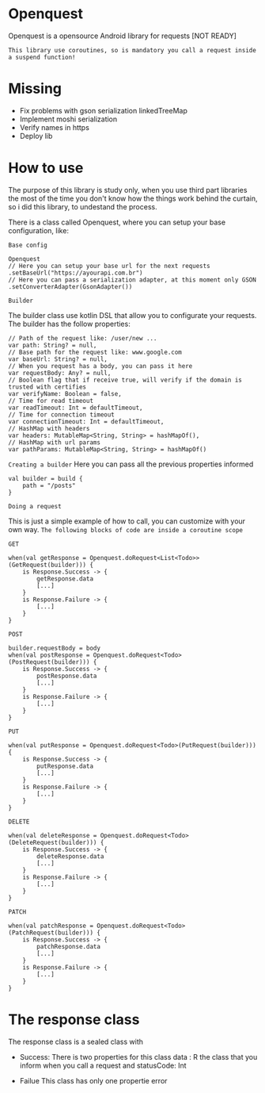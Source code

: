 # Openquest

Openquest is a opensource Android library for requests [NOT READY]

`This library use coroutines, so is mandatory you call a request inside a suspend function!`

# Missing
 - Fix problems with gson serialization linkedTreeMap
 - Implement moshi serialization
 - Verify names in https
 - Deploy lib 
 
# How to use

The purpose of this library is study only, when you use third part libraries the most of the time you don't know how the things work behind the curtain, so i did this library, to undestand the process.

There is a class called Openquest, where you can setup your base configuration, like:

`Base config`

```
Openquest
// Here you can setup your base url for the next requests
.setBaseUrl("https://ayourapi.com.br")
// Here you can pass a serialization adapter, at this moment only GSON
.setConverterAdapter(GsonAdapter())
```

`Builder`

The builder class use kotlin DSL that allow you to configurate your requests. The builder has the follow properties:
```
// Path of the request like: /user/new ...
var path: String? = null,
// Base path for the request like: www.google.com
var baseUrl: String? = null,
// When you request has a body, you can pass it here
var requestBody: Any? = null,
// Boolean flag that if receive true, will verify if the domain is trusted with certifies
var verifyName: Boolean = false,
// Time for read timeout
var readTimeout: Int = defaultTimeout,
// Time for connection timeout
var connectionTimeout: Int = defaultTimeout,
// HashMap with headers
var headers: MutableMap<String, String> = hashMapOf(),
// HashMap with url params
var pathParams: MutableMap<String, String> = hashMapOf()
```

`Creating a builder`
Here you can pass all the previous properties informed
```
val builder = build {
    path = "/posts"
}
```

`Doing a request`

This is just a simple example of how to call, you can customize with your own way.
`The following blocks of code are inside a coroutine scope`

`GET`
```
when(val getResponse = Openquest.doRequest<List<Todo>>(GetRequest(builder))) {
    is Response.Success -> {
        getResponse.data
        [...]
    }
    is Response.Failure -> {
        [...]
    }
}
```

`POST`
```
builder.requestBody = body
when(val postResponse = Openquest.doRequest<Todo>(PostRequest(builder))) {
    is Response.Success -> {
        postResponse.data
        [...]
    }
    is Response.Failure -> {
        [...]
    }
}
```

`PUT`
```
when(val putResponse = Openquest.doRequest<Todo>(PutRequest(builder))) {
    is Response.Success -> {
        putResponse.data
        [...]
    }
    is Response.Failure -> {
        [...]
    }
}
```

`DELETE`
```
when(val deleteResponse = Openquest.doRequest<Todo>(DeleteRequest(builder))) {
    is Response.Success -> {
        deleteResponse.data
        [...]
    }
    is Response.Failure -> {
        [...]
    }
}
```

`PATCH`
```
when(val patchResponse = Openquest.doRequest<Todo>(PatchRequest(builder))) {
    is Response.Success -> {
        patchResponse.data
        [...]         
    }
    is Response.Failure -> {
        [...]
    }
}
```

# The response class

The response class is a sealed class with
 - Success: 
There is two properties for this class data : R the class that you inform when you call a request and statusCode: Int
 
 - Failue
This class has only one propertie error

